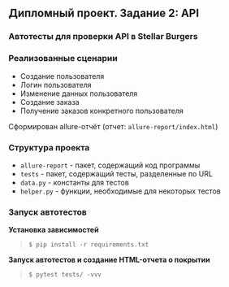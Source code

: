 ## Дипломный проект. Задание 2: API

### Автотесты для проверки API в Stellar Burgers

### Реализованные сценарии

- Создание пользователя
- Логин пользователя
- Изменение данных пользователя
- Создание заказа
- Получение заказов конкретного пользователя

Сформирован allure-отчёт (отчет: `allure-report/index.html`)

### Структура проекта

- `allure-report` - пакет, содержащий код программы
- `tests` - пакет, содержащий тесты, разделенные по URL
- `data.py` - константы для тестов
- `helper.py` - функции, необходимые для некоторых тестов 

### Запуск автотестов

**Установка зависимостей**

> `$ pip install -r requirements.txt`

**Запуск автотестов и создание HTML-отчета о покрытии**

>  `$ pytest tests/ -vvv`
